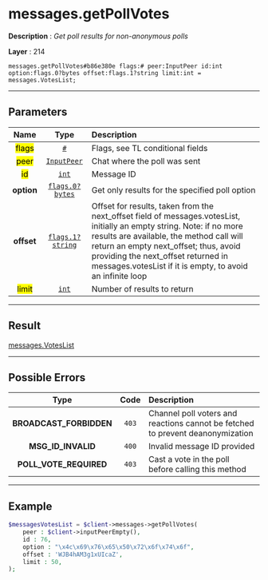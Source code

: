# messages.getPollVotes

**Description** : *Get poll results for non\-anonymous polls*

**Layer** : 214

```tl
messages.getPollVotes#b86e380e flags:# peer:InputPeer id:int option:flags.0?bytes offset:flags.1?string limit:int = messages.VotesList;
```

---

## Parameters

| Name | Type | Description |
| :---: | :---: | :--- |
| <mark>flags</mark> | [`#`](type/#) | Flags, see TL conditional fields |
| <mark>peer</mark> | [`InputPeer`](type/InputPeer) | Chat where the poll was sent |
| <mark>id</mark> | [`int`](type/int) | Message ID |
| **option** | [`flags.0?bytes`](type/bytes) | Get only results for the specified poll option |
| **offset** | [`flags.1?string`](type/string) | Offset for results, taken from the next_offset field of messages.votesList, initially an empty string. Note: if no more results are available, the method call will return an empty next_offset; thus, avoid providing the next_offset returned in messages.votesList if it is empty, to avoid an infinite loop |
| <mark>limit</mark> | [`int`](type/int) | Number of results to return |

---

## Result

[messages.VotesList](type/messages.VotesList)

---

## Possible Errors

| Type | Code | Description |
| :---: | :---: | :--- |
| **BROADCAST_FORBIDDEN** | `403` | Channel poll voters and reactions cannot be fetched to prevent deanonymization |
| **MSG_ID_INVALID** | `400` | Invalid message ID provided |
| **POLL_VOTE_REQUIRED** | `403` | Cast a vote in the poll before calling this method |

---

## Example

```php
$messagesVotesList = $client->messages->getPollVotes(
	peer : $client->inputPeerEmpty(),
	id : 76,
	option : "\x4c\x69\x76\x65\x50\x72\x6f\x74\x6f",
	offset : 'WJB4hAM3g1xUIcaZ',
	limit : 50,
);
```